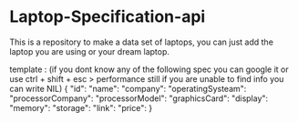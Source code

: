 # Laptop-Specification-api
This is a repository to make a data set of laptops, you can just add the laptop you are using or your dream laptop.

 template :
(if you dont know any of the following spec you can google it or use ctrl + shift + esc > performance
still if you are unable to find info you can write NIL)
{
    "id": 
    "name": 
    "company": 
    "operatingSysteam": 
    "processorCompany": 
    "processorModel": 
    "graphicsCard": 
    "display": 
    "memory": 
    "storage":
    "link":
    "price":
}
